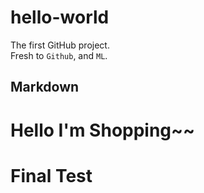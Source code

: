 # hello-world
The first GitHub project.<br>
Fresh to `Github`, and `ML`.

## Markdown

# Hello I'm Shopping~~
# Final Test
